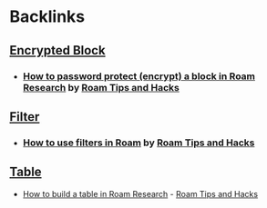 
# Backlinks
## [Encrypted Block](<Encrypted Block.md>)
- ### [How to password protect (encrypt) a block in Roam Research](https://www.roamtips.com/home/password-protect-roam-blocks) by [Roam Tips and Hacks](<Roam Tips and Hacks.md>)

## [Filter](<Filter.md>)
- ### [How to use filters in Roam](https://www.roamtips.com/home/how-to-use-filters-in-roam) by [Roam Tips and Hacks](<Roam Tips and Hacks.md>)

## [Table](<Table.md>)
- [How to build a table in Roam Research](https://www.roamtips.com/home/create-tables-roam-research) - [Roam Tips and Hacks](<Roam Tips and Hacks.md>)


